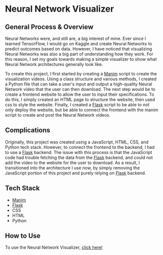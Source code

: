 # Neural Network Visualizer

## General Process & Overview

<p>Neural Networks were, and still are, a big interest of mine. Ever since I learned TensorFlow, I would go on Kaggle and create Neural Networks to predict outcomes based on data. However, I have noticed that visualizing Neural Networks was also a big part of understanding how they work. For this reason, I set my goals towards making a simple visualizer to show what Neural Network architectures generally look like.</p>

<p>To create this project, I first started by creating a <a href="https://www.manim.community/" target="_blank">Manim</a> script to create the visualization videos. Using a class structure and various methods, I created a Python file that can take a user's input and output a high-quality Neural Network video that the user can then download. The next step would be to create a frontend website to allow the user to input their specifications. To do this, I simply created an HTML page to structure the website, then used css to style the website. Finally, I created a <a href="https://flask.palletsprojects.com/en/stable/" target="_blank">Flask</a> script to be able to not only deploy the website, but be able to connect the frontend with the manim script to create and post the Neural Network videos. </p>

## Complications

<p>Originally, this project was created using a JavaScript, HTML, CSS, and Python tech stack. However, to connect the frontend to the backend, I had to use a <a href="https://flask.palletsprojects.com/en/stable/" target="_blank">Flask</a> backend. The issue with this process is that the JavaScript code had trouble fetching the data from the <a href="https://flask.palletsprojects.com/en/stable/" target="_blank">Flask</a> backend, and could not add the video to the website for the user to download. As a result, I transitioned into the architecture I use now, by simply removing the JavaScript portion of this project and purely relying on <a href="https://flask.palletsprojects.com/en/stable/" target="_blank">Flask</a> backend. </p>

## Tech Stack

- <a href="https://www.manim.community/" target="_blank">Manim</a>
- <a href="https://flask.palletsprojects.com/en/stable/" target="_blank">Flask</a>
- CSS
- HTML
- Python

## How to Use

<p>To use the Neural Network Visualizer, <a href="https://neural-network-visualizer-zbv8.onrender.com">click here!</a></p>
